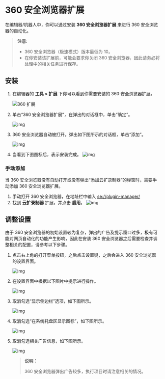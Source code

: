 # 360 安全浏览器扩展

在编辑器/机器人中，你可以通过安装 **360 安全浏览器扩展** 来进行 360 安全浏览器的自动化。
> **注意:**
>
>- 360 安全浏览器（极速模式）版本最低为 10。
>- 在你安装该扩展前，可能会要求你关闭 360 安全浏览器，因此请务必将处理中的相关任务进行保存。

## 安装

1. 在编辑器的 **工具 > 扩展** 下你可以看到你需要安装的 360 安全浏览器扩展。

   ![360 扩展](https://docimages.blob.core.chinacloudapi.cn/images/Studio/Market/extensioninpath20201019.png)

2. 单击“360 安全浏览器扩展”，在弹出的对话框中，单击“确定”。

   ![img](https://docimages.blob.core.chinacloudapi.cn/images/Amanda/Extension/360Dialog.png)

3. 360 安全浏览器自动被打开，弹出如下图所示的对话框，单击“添加”。

    ![img](https://docimages.blob.core.chinacloudapi.cn/images/Amanda/Extension/360AddEncooRecorder%20.png)

4. 当看到下图图标后，表示安装完成。
    ![img](https://docimages.blob.core.chinacloudapi.cn/images/Amanda/Extension/360BarWithExtensionIcon.png)

### 手动添加

当 360 安全浏览器没有自动打开或没有弹出“添加云扩录制器”的弹窗时，需要手动添加 360 安全浏览器扩展。

1. 手动打开 360 安全浏览器，在地址栏中输入 <se://plugin-manager/>
2. 找到 **云扩录制器** 扩展，并点击 **启用**。
    ![img](https://docimages.blob.core.chinacloudapi.cn/images/Amanda/Extension/360EnableManual.png)

## 调整设置

由于 360 安全浏览器的初始设置较为复杂，弹出的广告及提示窗口过多，极有可能对网页自动化的功能产生影响，因此在安装 360 安全浏览器之后需要检查并调整相关的配置，请参考以下步骤。

1. 点击右上角的打开菜单按钮，之后点击设置键，之后会进入 360 安全浏览器的设置界面。

    ![img](https://docimages.blob.core.chinacloudapi.cn/images/Amanda/Extension/1.png)

2. 在设置界面中根据以下图片中提示进行操作。

    ![img](https://docimages.blob.core.chinacloudapi.cn/images/Amanda/Extension/2.png)

3. 取消勾选“显示侧边栏”选项，如下图所示。

    ![img](https://docimages.blob.core.chinacloudapi.cn/images/Amanda/Extension/3.png)

4. 取消勾选“在系统托盘区显示图标”，如下图所示。

    ![img](https://docimages.blob.core.chinacloudapi.cn/images/Amanda/Extension/4.png)

5. 取消勾选相关广告信息，如下图所示。

    ![img](https://docimages.blob.core.chinacloudapi.cn/images/Amanda/Extension/5.png)

    > **说明：**
    >
    > 360 安全浏览器弹出广告较多，执行项目时请注意相关的情况。
